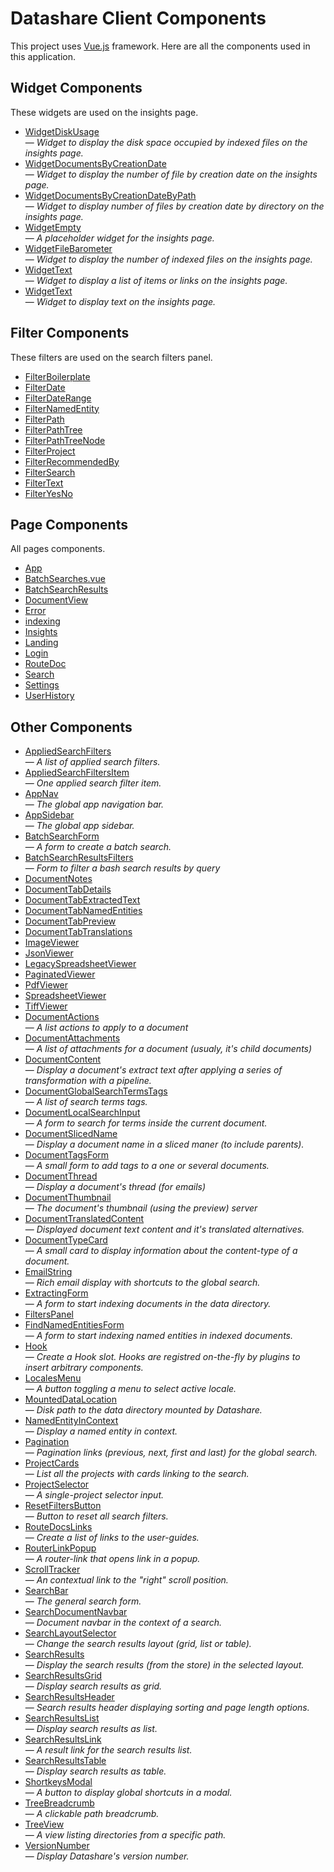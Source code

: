 # Datashare Client Components

This project uses [Vue.js](https://vuejs.org) framework. Here are all the
components used in this application.

## Widget Components

These widgets are used on the insights page.

* [WidgetDiskUsage](components/WidgetDiskUsage.md) <br />— _Widget to display the disk space occupied by indexed files on the insights page._
* [WidgetDocumentsByCreationDate](components/WidgetDocumentsByCreationDate.md) <br />— _Widget to display the number of file by creation date on the insights page._
* [WidgetDocumentsByCreationDateByPath](components/WidgetDocumentsByCreationDateByPath.md) <br />— _Widget to display number of files by creation date by directory on the insights page._
* [WidgetEmpty](components/WidgetEmpty.md) <br />— _A placeholder widget for the insights page._
* [WidgetFileBarometer](components/WidgetFileBarometer.md) <br />— _Widget to display the number of indexed files on the insights page._
* [WidgetText](components/WidgetListGroup.md) <br />— _Widget to display a list of items or links on the insights page._
* [WidgetText](components/WidgetText.md) <br />— _Widget to display text on the insights page._

## Filter Components

These filters are used on the search filters panel.

* [FilterBoilerplate](components/FilterBoilerplate.md) 
* [FilterDate](components/FilterDate.md) 
* [FilterDateRange](components/FilterDateRange.md) 
* [FilterNamedEntity](components/FilterNamedEntity.md) 
* [FilterPath](components/FilterPath.md) 
* [FilterPathTree](components/FilterPathTree.md) 
* [FilterPathTreeNode](components/FilterPathTreeNode.md) 
* [FilterProject](components/FilterProject.md) 
* [FilterRecommendedBy](components/FilterRecommendedBy.md) 
* [FilterSearch](components/FilterSearch.md) 
* [FilterText](components/FilterText.md) 
* [FilterYesNo](components/FilterYesNo.md) 

## Page Components

All pages components.

* [App](pages/App.md) 
* [BatchSearches.vue](pages/BatchSearch.md) 
* [BatchSearchResults](pages/BatchSearchResults.md) 
* [DocumentView](pages/DocumentView.md) 
* [Error](pages/Error.md) 
* [indexing](pages/Indexing.md) 
* [Insights](pages/Insights.md) 
* [Landing](pages/Landing.md) 
* [Login](pages/Login.md) 
* [RouteDoc](pages/RouteDoc.md) 
* [Search](pages/Search.md) 
* [Settings](pages/Settings.md) 
* [UserHistory](pages/UserHistory.md) 

## Other Components

* [AppliedSearchFilters](components/AppliedSearchFilters.md) <br />— _A list of applied search filters._
* [AppliedSearchFiltersItem](components/AppliedSearchFiltersItem.md) <br />— _One applied search filter item._
* [AppNav](components/AppNav.md) <br />— _The global app navigation bar._
* [AppSidebar](components/AppSidebar.md) <br />— _The global app sidebar._
* [BatchSearchForm](components/BatchSearchForm.md) <br />— _A form to create a batch search._
* [BatchSearchResultsFilters](components/BatchSearchResultsFilters.md) <br />— _Form to filter a bash search results by query_
* [DocumentNotes](components/document/DocumentNotes.md) 
* [DocumentTabDetails](components/document/DocumentTabDetails.md) 
* [DocumentTabExtractedText](components/document/DocumentTabExtractedText.md) 
* [DocumentTabNamedEntities](components/document/DocumentTabNamedEntities.md) 
* [DocumentTabPreview](components/document/DocumentTabPreview.md) 
* [DocumentTabTranslations](components/document/DocumentTabTranslations.md) 
* [ImageViewer](components/document/viewers/ImageViewer.md) 
* [JsonViewer](components/document/viewers/JsonViewer.md) 
* [LegacySpreadsheetViewer](components/document/viewers/LegacySpreadsheetViewer.md) 
* [PaginatedViewer](components/document/viewers/PaginatedViewer.md) 
* [PdfViewer](components/document/viewers/PdfViewer.md) 
* [SpreadsheetViewer](components/document/viewers/SpreadsheetViewer.md) 
* [TiffViewer](components/document/viewers/TiffViewer.md) 
* [DocumentActions](components/DocumentActions.md) <br />— _A list actions to apply to a document_
* [DocumentAttachments](components/DocumentAttachments.md) <br />— _A list of attachments for a document (usualy, it&#x27;s child documents)_
* [DocumentContent](components/DocumentContent.md) <br />— _Display a document&#x27;s extract text after applying a series of transformation with a pipeline._
* [DocumentGlobalSearchTermsTags](components/DocumentGlobalSearchTermsTags.md) <br />— _A list of search terms tags._
* [DocumentLocalSearchInput](components/DocumentLocalSearchInput.md) <br />— _A form to search for terms inside the current document._
* [DocumentSlicedName](components/DocumentSlicedName.md) <br />— _Display a document name in a sliced maner (to include parents)._
* [DocumentTagsForm](components/DocumentTagsForm.md) <br />— _A small form to add tags to a one or several documents._
* [DocumentThread](components/DocumentThread.md) <br />— _Display a document&#x27;s thread (for emails)_
* [DocumentThumbnail](components/DocumentThumbnail.md) <br />— _The document&#x27;s thumbnail (using the preview) server_
* [DocumentTranslatedContent](components/DocumentTranslatedContent.md) <br />— _Displayed document text content and it&#x27;s translated alternatives._
* [DocumentTypeCard](components/DocumentTypeCard.md) <br />— _A small card to display information about the content-type of a document._
* [EmailString](components/EmailString.md) <br />— _Rich email display with shortcuts to the global search._
* [ExtractingForm](components/ExtractingForm.md) <br />— _A form to start indexing documents in the data directory._
* [FiltersPanel](components/FiltersPanel.md) 
* [FindNamedEntitiesForm](components/FindNamedEntitiesForm.md) <br />— _A form to start indexing named entities in indexed documents._
* [Hook](components/Hook.md) <br />— _Create a Hook slot. Hooks are registred on-the-fly by plugins to insert arbitrary components._
* [LocalesMenu](components/LocalesMenu.md) <br />— _A button toggling a menu to select active locale._
* [MountedDataLocation](components/MountedDataLocation.md) <br />— _Disk path to the data directory mounted by Datashare._
* [NamedEntityInContext](components/NamedEntityInContext.md) <br />— _Display a named entity in context._
* [Pagination](components/Pagination.md) <br />— _Pagination links (previous, next, first and last) for the global search._
* [ProjectCards](components/ProjectCards.md) <br />— _List all the projects with cards linking to the search._
* [ProjectSelector](components/ProjectSelector.md) <br />— _A single-project selector input._
* [ResetFiltersButton](components/ResetFiltersButton.md) <br />— _Button to reset all search filters._
* [RouteDocsLinks](components/RouteDocsLinks.md) <br />— _Create a list of links to the user-guides._
* [RouterLinkPopup](components/RouterLinkPopup.md) <br />— _A router-link that opens link in a popup._
* [ScrollTracker](components/ScrollTracker.md) <br />— _An contextual link to the &quot;right&quot; scroll position._
* [SearchBar](components/SearchBar.md) <br />— _The general search form._
* [SearchDocumentNavbar](components/SearchDocumentNavbar.md) <br />— _Document navbar in the context of a search._
* [SearchLayoutSelector](components/SearchLayoutSelector.md) <br />— _Change the search results layout (grid, list or table)._
* [SearchResults](components/SearchResults.md) <br />— _Display the search results (from the store) in the selected layout._
* [SearchResultsGrid](components/SearchResultsGrid.md) <br />— _Display search results as grid._
* [SearchResultsHeader](components/SearchResultsHeader.md) <br />— _Search results header displaying sorting and page length options._
* [SearchResultsList](components/SearchResultsList.md) <br />— _Display search results as list._
* [SearchResultsLink](components/SearchResultsListLink.md) <br />— _A result link for the search results list._
* [SearchResultsTable](components/SearchResultsTable.md) <br />— _Display search results as table._
* [ShortkeysModal](components/ShortkeysModal.md) <br />— _A button to display global shortcuts in a modal._
* [TreeBreadcrumb](components/TreeBreadcrumb.md) <br />— _A clickable path breadcrumb._
* [TreeView](components/TreeView.md) <br />— _A view listing directories from a specific path._
* [VersionNumber](components/VersionNumber.md) <br />— _Display Datashare&#x27;s version number._

